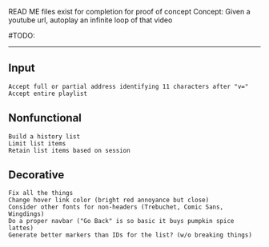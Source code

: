 READ ME files exist for completion for proof of concept 
Concept: Given a youtube url, autoplay an infinite loop of that video

#TODO:
___
## Input
	Accept full or partial address identifying 11 characters after "v="
	Accept entire playlist

## Nonfunctional
	Build a history list
	Limit list items
	Retain list items based on session

## Decorative
	Fix all the things
	Change hover link color (bright red annoyance but close)
	Consider other fonts for non-headers (Trebuchet, Comic Sans, Wingdings)
	Do a proper navbar ("Go Back" is so basic it buys pumpkin spice lattes)
	Generate better markers than IDs for the list? (w/o breaking things)
	
